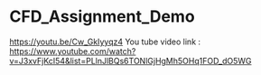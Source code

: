 # CFD_Assignment_Demo
https://youtu.be/Cw_GkIyyqz4
You tube video link : https://www.youtube.com/watch?v=J3xvFjKcI54&list=PLlnJlBQs6TONlGjHgMh5OHq1FOD_dO5WG
